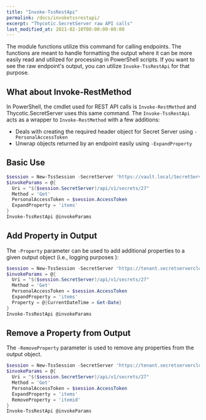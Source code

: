 ```yaml
---
title: "Invoke-TssRestApi"
permalink: /docs/invoketssrestapi/
excerpt: "Thycotic.SecretServer raw API calls"
last_modified_at: 2021-02-10T00:00:00-00:00
---
```


The module functions utilize this command for calling endpoints. The functions are meant to handle formatting the output where it can be more easily read and utilized for processing in PowerShell scripts. If you want to see the raw endpoint's output, you can utilize `Invoke-TssRestApi` for that purpose.

## What about Invoke-RestMethod

In PowerShell, the cmdlet used for REST API calls is `Invoke-RestMethod` and Thycotic.SecretServer uses this same command. The `Invoke-TssRestApi` acts as a wrapper to `Invoke-RestMethod` with a few additions:

- Deals with creating the required header object for Secret Server using `-PersonalAccessToken`
- Unwrap objects returned by an endpoint easily using `-ExpandProperty`

## Basic Use

```powershell
$session = New-TssSession -SecretServer 'https://vault.local/SecretServer' -Credential $secretCloudCred
$invokeParams = @{
  Uri = "$($session.SecretServer)/api/v1/secrets/27"
  Method = 'Get'
  PersonalAccessToken = $session.AccessToken
  ExpandProperty = 'items'
}
Invoke-TssRestApi @invokeParams
```

## Add Property in Output

The `-Property` parameter can be used to add additional properties to a given output object (i.e., logging purposes ):

```powershell
$session = New-TssSession -SecretServer 'https://tenant.secretservercloud.com' -Credential $secretCloudCred
$invokeParams = @{
  Uri = "$($session.SecretServer)/api/v1/secrets/27"
  Method = 'Get'
  PersonalAccessToken = $session.AccessToken
  ExpandProperty = 'items'
  Property = @{CurrentDateTime = Get-Date}
}
Invoke-TssRestApi @invokeParams
```

## Remove a Property from Output

The `-RemoveProperty` parameter is used to remove any properties from the output object.

```powershell
$session = New-TssSession -SecretServer 'https://tenant.secretservercloud.com' -Credential $secretCloudCred
$invokeParams = @{
  Uri = "$($session.SecretServer)/api/v1/secrets/27"
  Method = 'Get'
  PersonalAccessToken = $session.AccessToken
  ExpandProperty = 'items'
  RemoveProperty = 'itemid'
}
Invoke-TssRestApi @invokeParams
```
